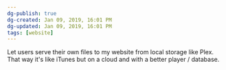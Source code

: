 ```yaml
---
dg-publish: true
dg-created: Jan 09, 2019, 16:01 PM
dg-updated: Jan 09, 2019, 16:01 PM
tags: [website]
---
```


Let users serve their own files to my website from local storage like Plex. That way it's like iTunes but on a cloud and with a better player / database.


